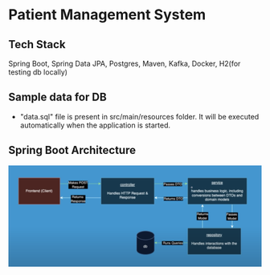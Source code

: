 # Patient Management System

## Tech Stack
Spring Boot, Spring Data JPA, Postgres, Maven, Kafka, Docker, H2(for testing db locally)

## Sample data for DB
- "data.sql" file is present in src/main/resources folder. It will be executed automatically when the application is started.

## Spring Boot Architecture
![Spring-Boot-Architecture](https://github.com/naveen-v-v/patient-management-system/blob/main/springboot-architecture.png)